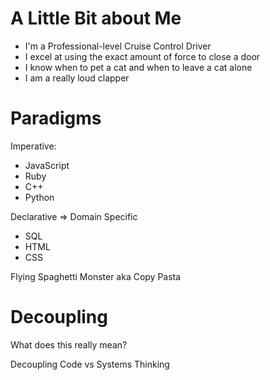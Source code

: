 # A Little Bit about Me

- I'm a Professional-level Cruise Control Driver
- I excel at using the exact amount of force to close a door
- I know when to pet a cat and when to leave a cat alone
- I am a really loud clapper

# Paradigms

Imperative:

- JavaScript
- Ruby
- C++
- Python

Declarative => Domain Specific

- SQL
- HTML
- CSS

Flying Spaghetti Monster aka Copy Pasta

# Decoupling

What does this really mean?

Decoupling Code vs Systems Thinking
